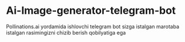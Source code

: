 # Ai-Image-generator-telegram-bot
Pollinations.ai yordamida ishlovchi telegram bot sizga istalgan marotaba istalgan rasimingizni chizib berish qobilyatiga ega
